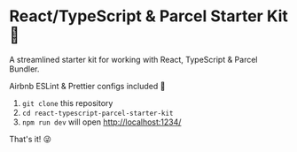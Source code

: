 # React/TypeScript & Parcel Starter Kit 🚀
A streamlined starter kit for working with React, TypeScript & Parcel Bundler.

Airbnb ESLint & Prettier configs included 💅 

 1. `git clone` this repository
 2. `cd react-typescript-parcel-starter-kit`
 3. `npm run dev` will open [http://localhost:1234/](http://localhost:1234/)

 That's it!
 😜
